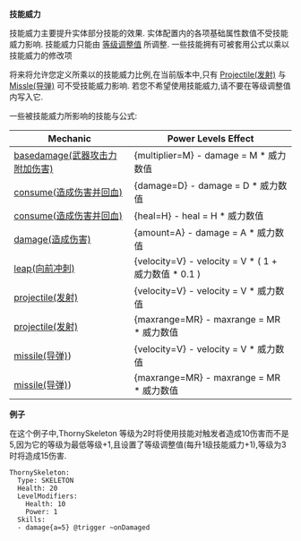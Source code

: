 **技能威力**

技能威力主要提升实体部分技能的效果. 实体配置内的各项基础属性数值不受技能威力影响. 技能威力只能由 [等级调整值](/实体/等级) 所调整. 一些技能拥有可被套用公式以乘以技能威力的修改项

将来将允许您定义所乘以的技能威力比例,在当前版本中,只有 [Projectile(发射)](/技能/列表/projectile(发射)) 与 [Missle(导弹)](/技能/列表/missile(导弹)) 可不受技能威力影响. 若您不希望使用技能威力,请不要在等级调整值内写入它.

一些被技能威力所影响的技能与公式:

| Mechanic      | Power Levels Effect                                   |
| ------------- | ----------------------------------------------------- |
| [basedamage(武器攻击力附加伤害)](/技能/列表/basedamage(武器攻击力附加伤害)) | {multiplier=M} - damage = M * 威力数值 |
| [consume(造成伤害并回血)](/技能/列表/consume(造成伤害并回血)) | {damage=D} - damage = D * 威力数值 |
| [consume(造成伤害并回血)](/技能/列表/consume(造成伤害并回血)) | {heal=H} - heal = H * 威力数值 |
| [damage(造成伤害)](/技能/列表/damage(造成伤害)) | {amount=A} - damage = A * 威力数值 |
| [leap(向前冲刺)](/技能/列表/leap(向前冲刺)) | {velocity=V} - velocity = V * ( 1 + 威力数值 * 0.1 ) |
| [projectile(发射)](/技能/列表/projectile(发射)) | {velocity=V} - velocity = V * 威力数值 |
| [projectile(发射)](/技能/列表/projectile(发射)) | {maxrange=MR} - maxrange = MR * 威力数值 |
| [missile(导弹)](/技能/列表/missile导弹)) | {velocity=V} - velocity = V * 威力数值 |
| [missile(导弹)](/技能/列表/missile导弹)) | {maxrange=MR} - maxrange = MR * 威力数值 |

**例子**

在这个例子中,ThornySkeleton 等级为2时将使用技能对触发者造成10伤害而不是5,因为它的等级为最低等级+1,且设置了等级调整值(每升1级技能威力+1),等级为3时将造成15伤害.

```
ThornySkeleton:
  Type: SKELETON
  Health: 20
  LevelModifiers:
    Health: 10
    Power: 1
  Skills:
  - damage{a=5} @trigger ~onDamaged
```